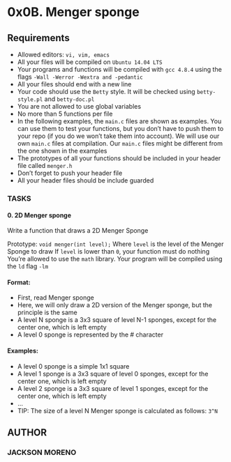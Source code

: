 # 0x0B. Menger sponge

## Requirements

+ Allowed editors: `vi, vim, emacs`
+ All your files will be compiled on `Ubuntu 14.04 LTS`
+ Your programs and functions will be compiled with `gcc 4.8.4` using the flags `-Wall -Werror -Wextra and -pedantic`
+ All your files should end with a new line
+ Your code should use the `Betty` style. It will be checked using `betty-style.pl` and `betty-doc.pl`
+ You are not allowed to use global variables
+ No more than 5 functions per file
+ In the following examples, the `main.c` files are shown as examples. You can use them to test your functions, but you don’t have to push them to your repo (if you do we won’t take them into account). We will use our own `main.c` files at compilation. Our `main.c` files might be different from the one shown in the examples
+ The prototypes of all your functions should be included in your header file called `menger.h`
+ Don’t forget to push your header file
+ All your header files should be include guarded

### TASKS

#### 0. 2D Menger sponge

Write a function that draws a 2D Menger Sponge

Prototype: `void menger(int level);`
Where `level` is the level of the Menger Sponge to draw
If `level` is lower than `0`, your function must do nothing
You’re allowed to use the `math` library. Your program will be compiled using the `ld` flag `-lm`

#### Format:

+ First, read Menger sponge
+ Here, we will only draw a 2D version of the Menger sponge, but the principle is the same
+ A level N sponge is a 3x3 square of level N-1 sponges, except for the center one, which is left empty
+ A level 0 sponge is represented by the # character

#### Examples:

+ A level 0 sponge is a simple 1x1 square
+ A level 1 sponge is a 3x3 square of level 0 sponges, except for the center one, which is left empty
+ A level 2 sponge is a 3x3 square of level 1 sponges, except for the center one, which is left empty
+ …
+ TIP: The size of a level N Menger sponge is calculated as follows: `3^N`

## AUTHOR

### JACKSON MORENO
